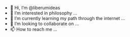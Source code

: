 - 👋 Hi, I’m @liberumideas
- 👀 I’m interested in philosophy ...
- 🌱 I’m currently learning my path through the internet ...
- 💞️ I’m looking to collaborate on ...
- 📫 How to reach me ...

<!---
liberumideas/liberumideas is a ✨ special ✨ repository because its `README.md` (this file) appears on your GitHub profile.
You can click the Preview link to take a look at your changes.
--->
